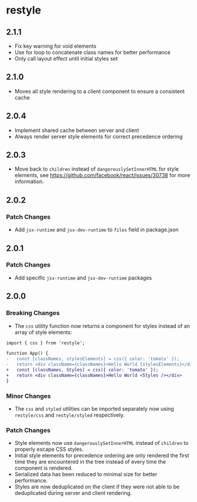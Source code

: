 # restyle

## 2.1.1

- Fix key warning for void elements
- Use for loop to concatenate class names for better performance
- Only call layout effect until initial styles set

## 2.1.0

- Moves all style rendering to a client component to ensure a consistent cache

## 2.0.4

- Implement shared cache between server and client
- Always render server style elements for correct precedence ordering

## 2.0.3

- Move back to `children` instead of `dangerouslySetInnerHTML` for style elements, see https://github.com/facebook/react/issues/30738 for more information.

## 2.0.2

### Patch Changes

- Add `jsx-runtime` and `jsx-dev-runtime` to `files` field in package.json

## 2.0.1

### Patch Changes

- Add specific `jsx-runtime` and `jsx-dev-runtime` packages

## 2.0.0

### Breaking Changes

- The `css` utility function now returns a component for styles instead of an array of style elements:

```diff
import { css } from 'restyle';

function App() {
-   const [classNames, stylesElements] = css({ color: 'tomato' });
-   return <div className={classNames}>Hello World {stylesElements}</div>
+   const [classNames, Styles] = css({ color: 'tomato' });
+   return <div className={classNames}>Hello World <Styles /></div>
}
```

### Minor Changes

- The `css` and `styled` utilities can be imported separately now using `restyle/css` and `restyle/styled` respectively.

### Patch Changes

- Style elements now use `dangerouslySetInnerHTML` instead of `children` to properly escape CSS styles.
- Initial style elements for precedence ordering are only rendered the first time they are encountered in the tree instead of every time the component is rendered.
- Serialized data has been reduced to minimal size for better performance.
- Styles are now deduplicated on the client if they were not able to be deduplicated during server and client rendering.
